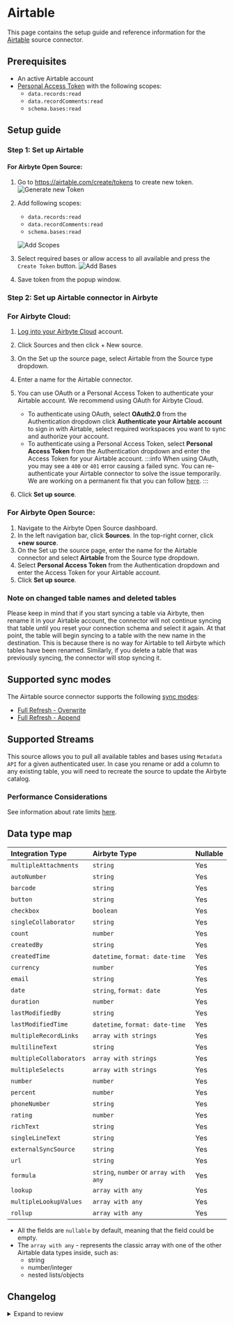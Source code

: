 # Airtable

<HideInUI>

This page contains the setup guide and reference information for the [Airtable](https://airtable.com/api) source connector.

</HideInUI>

## Prerequisites

- An active Airtable account
- [Personal Access Token](https://airtable.com/developers/web/guides/personal-access-tokens) with the following scopes:
  - `data.records:read`
  - `data.recordComments:read`
  - `schema.bases:read`

## Setup guide

### Step 1: Set up Airtable

<!-- env:oss -->

#### For Airbyte Open Source:

1. Go to https://airtable.com/create/tokens to create new token.
   ![Generate new Token](/.gitbook/assets/source/airtable/generate_new_token.png)
2. Add following scopes:

   - `data.records:read`
   - `data.recordComments:read`
   - `schema.bases:read`

   ![Add Scopes](/.gitbook/assets/source/airtable/add_scopes.png)

3. Select required bases or allow access to all available and press the `Create Token` button.
   ![Add Bases](/.gitbook/assets/source/airtable/add_bases.png)
4. Save token from the popup window.
<!-- /env:oss -->

### Step 2: Set up Airtable connector in Airbyte

<!-- env:cloud -->

### For Airbyte Cloud:

1. [Log into your Airbyte Cloud](https://cloud.airbyte.com/workspaces) account.
2. Click Sources and then click + New source.
3. On the Set up the source page, select Airtable from the Source type dropdown.
4. Enter a name for the Airtable connector.
5. You can use OAuth or a Personal Access Token to authenticate your Airtable account. We recommend using OAuth for Airbyte Cloud.

   - To authenticate using OAuth, select **OAuth2.0** from the Authentication dropdown click **Authenticate your Airtable account** to sign in with Airtable, select required workspaces you want to sync and authorize your account.
   - To authenticate using a Personal Access Token, select **Personal Access Token** from the Authentication dropdown and enter the Access Token for your Airtable account.
     :::info
     When using OAuth, you may see a `400` or `401` error causing a failed sync. You can re-authenticate your Airtable connector to solve the issue temporarily. We are working on a permanent fix that you can follow [here](https://github.com/airbytehq/airbyte/issues/25278).
     :::

6. Click **Set up source**.
<!-- /env:cloud -->

<!-- env:oss -->

### For Airbyte Open Source:

1. Navigate to the Airbyte Open Source dashboard.
2. In the left navigation bar, click **Sources**. In the top-right corner, click **+new source**.
3. On the Set up the source page, enter the name for the Airtable connector and select **Airtable** from the Source type dropdown.
4. Select **Personal Access Token** from the Authentication dropdown and enter the Access Token for your Airtable account.
5. Click **Set up source**.
<!-- /env:oss -->

### Note on changed table names and deleted tables

Please keep in mind that if you start syncing a table via Airbyte, then rename it in your Airtable account, the connector will not continue syncing that table until you reset your connection schema and select it again. At that point, the table will begin syncing to a table with the new name in the destination. This is because there is no way for Airtable to tell Airbyte which tables have been renamed. Similarly, if you delete a table that was previously syncing, the connector will stop syncing it.

## Supported sync modes

The Airtable source connector supports the following [sync modes](https://docs.airbyte.com/platform/using-airbyte/core-concepts/sync-modes/):

- [Full Refresh - Overwrite](https://docs.airbyte.com/platform/using-airbyte/core-concepts/sync-modes/full-refresh-overwrite)
- [Full Refresh - Append](https://docs.airbyte.com/platform/using-airbyte/core-concepts/sync-modes/full-refresh-append)

## Supported Streams

This source allows you to pull all available tables and bases using `Metadata API` for a given authenticated user. In case you rename or add a column to any existing table, you will need to recreate the source to update the Airbyte catalog.

### Performance Considerations

See information about rate limits [here](https://airtable.com/developers/web/api/rate-limits).

## Data type map

| Integration Type        | Airbyte Type                           | Nullable |
| :---------------------- | :------------------------------------- | -------- |
| `multipleAttachments`   | `string`                               | Yes      |
| `autoNumber`            | `string`                               | Yes      |
| `barcode`               | `string`                               | Yes      |
| `button`                | `string`                               | Yes      |
| `checkbox`              | `boolean`                              | Yes      |
| `singleCollaborator`    | `string`                               | Yes      |
| `count`                 | `number`                               | Yes      |
| `createdBy`             | `string`                               | Yes      |
| `createdTime`           | `datetime`, `format: date-time`        | Yes      |
| `currency`              | `number`                               | Yes      |
| `email`                 | `string`                               | Yes      |
| `date`                  | `string`, `format: date`               | Yes      |
| `duration`              | `number`                               | Yes      |
| `lastModifiedBy`        | `string`                               | Yes      |
| `lastModifiedTime`      | `datetime`, `format: date-time`        | Yes      |
| `multipleRecordLinks`   | `array with strings`                   | Yes      |
| `multilineText`         | `string`                               | Yes      |
| `multipleCollaborators` | `array with strings`                   | Yes      |
| `multipleSelects`       | `array with strings`                   | Yes      |
| `number`                | `number`                               | Yes      |
| `percent`               | `number`                               | Yes      |
| `phoneNumber`           | `string`                               | Yes      |
| `rating`                | `number`                               | Yes      |
| `richText`              | `string`                               | Yes      |
| `singleLineText`        | `string`                               | Yes      |
| `externalSyncSource`    | `string`                               | Yes      |
| `url`                   | `string`                               | Yes      |
| `formula`               | `string`, `number` or `array with any` | Yes      |
| `lookup`                | `array with any`                       | Yes      |
| `multipleLookupValues`  | `array with any`                       | Yes      |
| `rollup`                | `array with any`                       | Yes      |

- All the fields are `nullable` by default, meaning that the field could be empty.
- The `array with any` - represents the classic array with one of the other Airtable data types inside, such as:
  - string
  - number/integer
  - nested lists/objects

## Changelog

<details>
  <summary>Expand to review</summary>

| Version    | Date       | Pull Request                                             | Subject                                                                                 |
|:-----------|:-----------|:---------------------------------------------------------|:----------------------------------------------------------------------------------------|
| 4.5.2 | 2025-06-04 | [61355](https://github.com/airbytehq/airbyte/pull/61355) | fix: source-airtable patch vulnerabilities |
| 4.5.1 | 2025-02-13 | [53672](https://github.com/airbytehq/airbyte/pull/53672) | Add type for aiText and lastModifiedTime, when result type is null |
| 4.5.0 | 2025-02-12 | [53657](https://github.com/airbytehq/airbyte/pull/53657) | Promoting release candidate 4.5.0-rc.4 to a main version. |
| 4.5.0-rc.4 | 2025-02-04 | [53156](https://github.com/airbytehq/airbyte/pull/53156) | Add default type for `rollup`, `lookuo` and `multiplelookup`, add new type `manualSort` |
| 4.5.0-rc.3 | 2025-01-29 | [52624](https://github.com/airbytehq/airbyte/pull/52624) | Fix type for multipleLookupValues fields                                                |
| 4.5.0-rc.2 | 2025-01-28 | [52595](https://github.com/airbytehq/airbyte/pull/52595) | Fix type for datetime fields                                                            |
| 4.5.0-rc.1 | 2025-01-27 | [49813](https://github.com/airbytehq/airbyte/pull/49813) | Update to low-code                                                                      |
| 4.4.0      | 2024-07-16 | [41160](https://github.com/airbytehq/airbyte/pull/41160) | Update CDK version to v3.5.2                                                            |
| 4.3.1      | 2024-07-16 | [41536](https://github.com/airbytehq/airbyte/pull/41536) | Update dependencies                                                                     |
| 4.3.0      | 2024-07-16 | [41072](https://github.com/airbytehq/airbyte/pull/41072) | Update CDK version to v2.4.0                                                            |
| 4.2.6      | 2024-07-09 | [41080](https://github.com/airbytehq/airbyte/pull/41080) | Update dependencies                                                                     |
| 4.2.5      | 2024-07-06 | [40789](https://github.com/airbytehq/airbyte/pull/40789) | Update dependencies                                                                     |
| 4.2.4      | 2024-06-25 | [40290](https://github.com/airbytehq/airbyte/pull/40290) | Update dependencies                                                                     |
| 4.2.3      | 2024-06-22 | [40085](https://github.com/airbytehq/airbyte/pull/40085) | Update dependencies                                                                     |
| 4.2.2      | 2024-06-04 | [39089](https://github.com/airbytehq/airbyte/pull/39089) | [autopull] Upgrade base image to v1.2.1                                                 |
| 4.2.1      | 2024-05-29 | [38765](https://github.com/airbytehq/airbyte/pull/38765) | Fix next_page_token() to correctly adhere to HttpStream interface                       |
| 4.2.0      | 2024-03-19 | [36267](https://github.com/airbytehq/airbyte/pull/36267) | Pin airbyte-cdk version to `^0`                                                         |
| 4.1.6      | 2024-02-12 | [35149](https://github.com/airbytehq/airbyte/pull/35149) | Manage dependencies with Poetry.                                                        |
| 4.1.5      | 2023-10-19 | [31599](https://github.com/airbytehq/airbyte/pull/31599) | Base image migration: remove Dockerfile and use the python-connector-base image         |
| 4.1.4      | 2023-10-19 | [31360](https://github.com/airbytehq/airbyte/pull/31360) | Update docstings                                                                        |
| 4.1.3      | 2023-10-13 | [31360](https://github.com/airbytehq/airbyte/pull/31360) | Update error message for invalid permissions                                            |
| 4.1.2      | 2023-10-10 | [31215](https://github.com/airbytehq/airbyte/pull/31215) | Exclude bases without permission                                                        |
| 4.1.1      | 2023-10-10 | [31119](https://github.com/airbytehq/airbyte/pull/31119) | Add user-friendly error message when refresh token has expired                          |
| 4.1.0      | 2023-10-10 | [31044](https://github.com/airbytehq/airbyte/pull/31044) | Add source table name to output records                                                 |
| 4.0.0      | 2023-10-09 | [31181](https://github.com/airbytehq/airbyte/pull/31181) | Additional schema processing for the FORMULA schema type: Convert to simple data types  |
| 3.0.1      | 2023-05-10 | [25946](https://github.com/airbytehq/airbyte/pull/25946) | Skip stream if it does not appear in catalog                                            |
| 3.0.0      | 2023-03-20 | [22704](https://github.com/airbytehq/airbyte/pull/22704) | Fix for stream name uniqueness                                                          |
| 2.0.4      | 2023-03-15 | [24093](https://github.com/airbytehq/airbyte/pull/24093) | Update spec and doc                                                                     |
| 2.0.3      | 2023-02-02 | [22311](https://github.com/airbytehq/airbyte/pull/22311) | Fix for `singleSelect` types when discovering the schema                                |
| 2.0.2      | 2023-02-01 | [22245](https://github.com/airbytehq/airbyte/pull/22245) | Fix for empty `result` object when discovering the schema                               |
| 2.0.1      | 2023-02-01 | [22224](https://github.com/airbytehq/airbyte/pull/22224) | Fixed broken `API Key` authentication                                                   |
| 2.0.0      | 2023-01-27 | [21962](https://github.com/airbytehq/airbyte/pull/21962) | Added casting of native Airtable data types to JsonSchema types                         |
| 1.0.2      | 2023-01-25 | [20934](https://github.com/airbytehq/airbyte/pull/20934) | Added `OAuth2.0` authentication support                                                 |
| 1.0.1      | 2023-01-10 | [21215](https://github.com/airbytehq/airbyte/pull/21215) | Fix field names                                                                         |
| 1.0.0      | 2022-12-22 | [20846](https://github.com/airbytehq/airbyte/pull/20846) | Migrated to Metadata API for dynamic schema generation                                  |
| 0.1.3      | 2022-10-26 | [18491](https://github.com/airbytehq/airbyte/pull/18491) | Improve schema discovery logic                                                          |
| 0.1.2      | 2022-04-30 | [12500](https://github.com/airbytehq/airbyte/pull/12500) | Improve input configuration copy                                                        |
| 0.1.1      | 2021-12-06 | [8425](https://github.com/airbytehq/airbyte/pull/8425)   | Update title, description fields in spec                                                |

</details>
